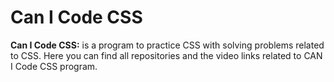 # Can I Code CSS
**Can I Code CSS:** is a program to practice CSS with solving problems related to CSS. 
Here you can find all repositories and the video links related to CAN I Code CSS program.

